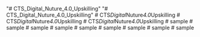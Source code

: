 "# CTS_Digital_Nuture_4.0_Upskilling" 
"# CTS_Digital_Nuture_4.0_Upskilling" 
#   C T S _ D i g i t a l _ N u t u r e _ 4 . 0 _ U p s k i l l i n g  
 #   C T S _ D i g i t a l _ N u t u r e _ 4 . 0 _ U p s k i l l i n g  
 #   C T S _ D i g i t a l _ N u t u r e _ 4 . 0 _ U p s k i l l i n g  
 #   s a m p l e  
 #   s a m p l e  
 #   s a m p l e  
 #   s a m p l e  
 #   s a m p l e  
 #   s a m p l e  
 #   s a m p l e  
 #   s a m p l e  
 #   s a m p l e  
 